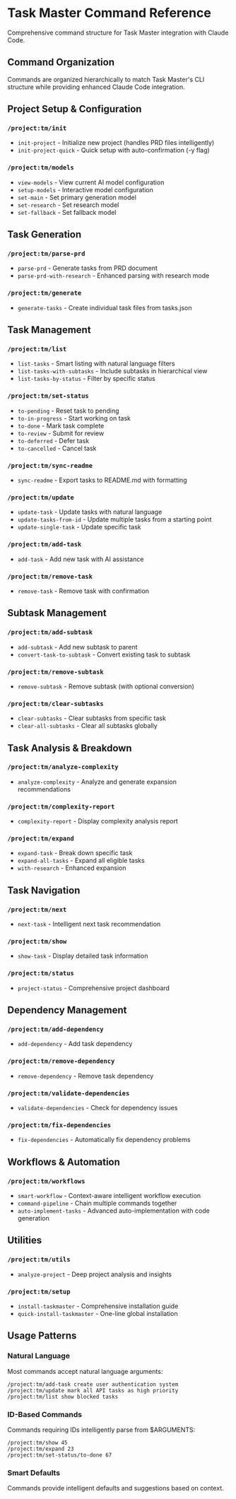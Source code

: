 # Task Master Command Reference

Comprehensive command structure for Task Master integration with Claude Code.

## Command Organization

Commands are organized hierarchically to match Task Master's CLI structure while
providing enhanced Claude Code integration.

## Project Setup & Configuration

### `/project:tm/init`

- `init-project` - Initialize new project (handles PRD files intelligently)
- `init-project-quick` - Quick setup with auto-confirmation (-y flag)

### `/project:tm/models`

- `view-models` - View current AI model configuration
- `setup-models` - Interactive model configuration
- `set-main` - Set primary generation model
- `set-research` - Set research model
- `set-fallback` - Set fallback model

## Task Generation

### `/project:tm/parse-prd`

- `parse-prd` - Generate tasks from PRD document
- `parse-prd-with-research` - Enhanced parsing with research mode

### `/project:tm/generate`

- `generate-tasks` - Create individual task files from tasks.json

## Task Management

### `/project:tm/list`

- `list-tasks` - Smart listing with natural language filters
- `list-tasks-with-subtasks` - Include subtasks in hierarchical view
- `list-tasks-by-status` - Filter by specific status

### `/project:tm/set-status`

- `to-pending` - Reset task to pending
- `to-in-progress` - Start working on task
- `to-done` - Mark task complete
- `to-review` - Submit for review
- `to-deferred` - Defer task
- `to-cancelled` - Cancel task

### `/project:tm/sync-readme`

- `sync-readme` - Export tasks to README.md with formatting

### `/project:tm/update`

- `update-task` - Update tasks with natural language
- `update-tasks-from-id` - Update multiple tasks from a starting point
- `update-single-task` - Update specific task

### `/project:tm/add-task`

- `add-task` - Add new task with AI assistance

### `/project:tm/remove-task`

- `remove-task` - Remove task with confirmation

## Subtask Management

### `/project:tm/add-subtask`

- `add-subtask` - Add new subtask to parent
- `convert-task-to-subtask` - Convert existing task to subtask

### `/project:tm/remove-subtask`

- `remove-subtask` - Remove subtask (with optional conversion)

### `/project:tm/clear-subtasks`

- `clear-subtasks` - Clear subtasks from specific task
- `clear-all-subtasks` - Clear all subtasks globally

## Task Analysis & Breakdown

### `/project:tm/analyze-complexity`

- `analyze-complexity` - Analyze and generate expansion recommendations

### `/project:tm/complexity-report`

- `complexity-report` - Display complexity analysis report

### `/project:tm/expand`

- `expand-task` - Break down specific task
- `expand-all-tasks` - Expand all eligible tasks
- `with-research` - Enhanced expansion

## Task Navigation

### `/project:tm/next`

- `next-task` - Intelligent next task recommendation

### `/project:tm/show`

- `show-task` - Display detailed task information

### `/project:tm/status`

- `project-status` - Comprehensive project dashboard

## Dependency Management

### `/project:tm/add-dependency`

- `add-dependency` - Add task dependency

### `/project:tm/remove-dependency`

- `remove-dependency` - Remove task dependency

### `/project:tm/validate-dependencies`

- `validate-dependencies` - Check for dependency issues

### `/project:tm/fix-dependencies`

- `fix-dependencies` - Automatically fix dependency problems

## Workflows & Automation

### `/project:tm/workflows`

- `smart-workflow` - Context-aware intelligent workflow execution
- `command-pipeline` - Chain multiple commands together
- `auto-implement-tasks` - Advanced auto-implementation with code generation

## Utilities

### `/project:tm/utils`

- `analyze-project` - Deep project analysis and insights

### `/project:tm/setup`

- `install-taskmaster` - Comprehensive installation guide
- `quick-install-taskmaster` - One-line global installation

## Usage Patterns

### Natural Language

Most commands accept natural language arguments:

```
/project:tm/add-task create user authentication system
/project:tm/update mark all API tasks as high priority
/project:tm/list show blocked tasks
```

### ID-Based Commands

Commands requiring IDs intelligently parse from $ARGUMENTS:

```
/project:tm/show 45
/project:tm/expand 23
/project:tm/set-status/to-done 67
```

### Smart Defaults

Commands provide intelligent defaults and suggestions based on context.
